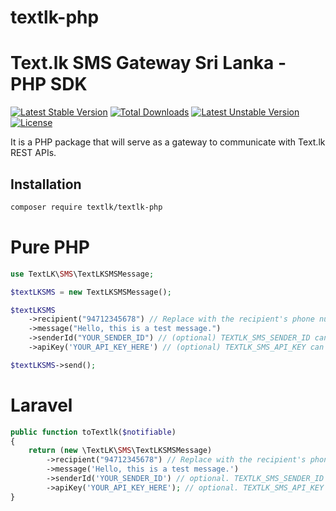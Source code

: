 # textlk-php

# Text.lk SMS Gateway Sri Lanka - PHP SDK

[![Latest Stable Version](https://poser.pugx.org/textlk/textlk-php/v/stable)](https://packagist.org/packages/textlk/textlk-php)
[![Total Downloads](https://poser.pugx.org/textlk/textlk-php/downloads)](https://packagist.org/packages/textlk/textlk-php)
[![Latest Unstable Version](https://poser.pugx.org/textlk/textlk-php/v/unstable)](https://packagist.org/packages/textlk/textlk-php)
[![License](https://poser.pugx.org/textlk/textlk-php/license)](https://packagist.org/packages/textlk/textlk-php)

It is a PHP package that will serve as a gateway to communicate with Text.lk REST APIs.

## Installation

```bash
composer require textlk/textlk-php
```

# Pure PHP

```php
use TextLK\SMS\TextLKSMSMessage;

$textLKSMS = new TextLKSMSMessage();

$textLKSMS
    ->recipient("94712345678") // Replace with the recipient's phone number.
    ->message("Hello, this is a test message.")
    ->senderId("YOUR_SENDER_ID") // (optional) TEXTLK_SMS_SENDER_ID can be added in .env
    ->apiKey('YOUR_API_KEY_HERE') // (optional) TEXTLK_SMS_API_KEY can be added in .env

$textLKSMS->send();
```

# Laravel

```php
public function toTextlk($notifiable)
{
    return (new \TextLK\SMS\TextLKSMSMessage)
        ->recipient("94712345678") // Replace with the recipient's phone number.
        ->message('Hello, this is a test message.')
        ->senderId('YOUR_SENDER_ID') // optional. TEXTLK_SMS_SENDER_ID can be added in .env
        ->apiKey('YOUR_API_KEY_HERE'); // optional. TEXTLK_SMS_API_KEY can be added in .env
}
```


